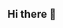 ## Hi there 👋

<!--
**SUSH9391/SUSH9391** is a ✨ _special_ ✨ repository because its `README.md` (this file) appears on your GitHub profile.
Passionate developer from Bangalore
Here are some ideas to get you started:

- 🔭 I’m currently working on ...
- 🌱 I’m currently learning ...
- 👯 I’m looking to collaborate on ...
- 🤔 I’m looking for help with ...
- 💬 Ask me about ...
- 📫 How to reach me: ...
- 😄 Pronouns: ...
- ⚡ Fun fact: ...
-->
